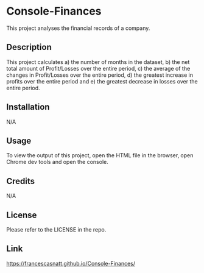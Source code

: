 # Console-Finances
This project analyses the financial records of a company.

## Description

This project calculates a) the number of months in the dataset, b) the net total amount of Profit/Losses over the entire period, c) the average of the changes in Profit/Losses over the entire period, d) the greatest increase in profits over the entire period and e) the greatest decrease in losses over the entire period.

## Installation

N/A

## Usage

To view the output of this project, open the HTML file in the browser, open Chrome dev tools and open the console.

## Credits

N/A

## License

Please refer to the LICENSE in the repo.

## Link

https://francescasnatt.github.io/Console-Finances/